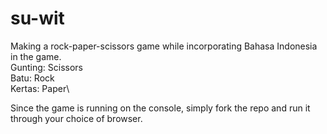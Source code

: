 # su-wit
Making a rock-paper-scissors game while incorporating Bahasa Indonesia in the game.\
Gunting: Scissors\
Batu: Rock\
Kertas: Paper\

Since the game is running on the console, simply fork the repo and run it through your choice of browser.
